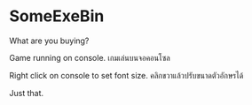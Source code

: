 # SomeExeBin
What are you buying?

Game running on console. เกมเล่นบนจอคอนโซล

Right click on console to set font size. คลิกขวาแล้วปรับขนาดตัวอักษรได้

Just that.
